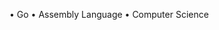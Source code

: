 • Go
• Assembly Language
• Computer Science
<!---
abdugafforov-bobur/abdugafforov-bobur is a ✨ special ✨ repository because its `README.md` (this file) appears on your GitHub profile.
You can click the Preview link to take a look at your changes.
--->
